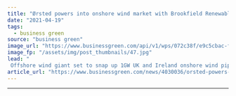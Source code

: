 ```yaml
---
title: "Ørsted powers into onshore wind market with Brookfield Renewables deal"
date: "2021-04-19"
tags: 
  - business green
source: "business green"
image_url: "https://www.businessgreen.com/api/v1/wps/072c38f/e9c5cbac-f241-49e2-a9b3-f00c1a23ac54/5/Walney-Walney-from-air-185x114.jpg"
image_fp: "/assets/img/post_thumbnails/47.jpg"
lead: "
 Offshore wind giant set to snap up 1GW UK and Ireland onshore wind pipeline ..."
article_url: "https://www.businessgreen.com/news/4030036/orsted-powers-onshore-wind-market-brookfield-renewables-deal"
---
```


---

